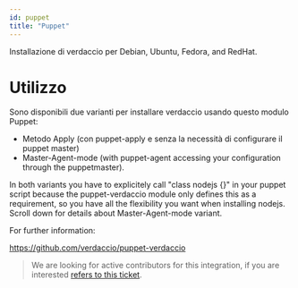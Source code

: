 ```yaml
---
id: puppet
title: "Puppet"
---
```

Installazione di verdaccio per Debian, Ubuntu, Fedora, and RedHat.

# Utilizzo

Sono disponibili due varianti per installare verdaccio usando questo modulo Puppet:

* Metodo Apply (con puppet-apply e senza la necessità di configurare il puppet master)
* Master-Agent-mode (with puppet-agent accessing your configuration through the puppetmaster).

In both variants you have to explicitely call "class nodejs {}" in your puppet script because the puppet-verdaccio module only defines this as a requirement, so you have all the flexibility you want when installing nodejs. Scroll down for details about Master-Agent-mode variant.

For further information:

<https://github.com/verdaccio/puppet-verdaccio>

> We are looking for active contributors for this integration, if you are interested [refers to this ticket](https://github.com/verdaccio/puppet-verdaccio/issues/11).